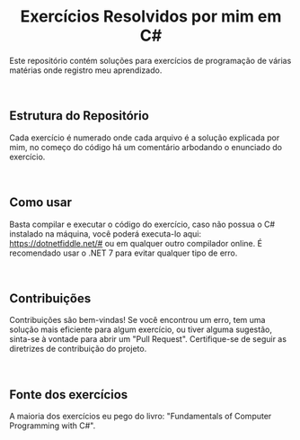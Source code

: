 <h1 align="center">Exercícios Resolvidos por mim em C#</h1>
<p>Este repositório contém soluções para exercícios de programação de várias matérias onde registro meu aprendizado.</p>
<br>
<h2>Estrutura do Repositório</h2>
<p>Cada exercício é numerado onde cada arquivo é a solução explicada por mim, no começo do código há um comentário arbodando o enunciado do exercício.</p>
<br>
<h2>Como usar</h2>
<p>Basta compilar e executar o código do exercício, caso não possua o C# instalado na máquina, você poderá executa-lo aqui: <a href="https://dotnetfiddle.net/#">https://dotnetfiddle.net/#</a> ou em qualquer outro compilador online. É recomendado usar o .NET 7 para evitar qualquer tipo de erro.</p>
<br>
<h2>Contribuições</h2>
<p>Contribuições são bem-vindas! Se você encontrou um erro, tem uma solução mais eficiente para algum exercício, ou tiver alguma sugestão, sinta-se à vontade para abrir um "Pull Request". Certifique-se de seguir as diretrizes de contribuição do projeto.</p>
<br>
<h2>Fonte dos exercícios</h2>
<p>A maioria dos exercícios eu pego do livro: "Fundamentals of Computer Programming with C#".</p>

